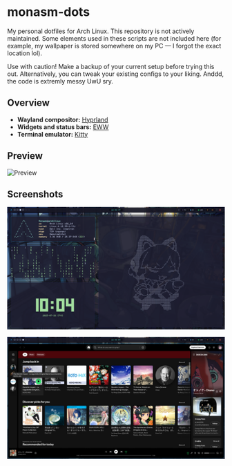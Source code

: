 # monasm-dots

My personal dotfiles for Arch Linux. This repository is not actively maintained. Some elements used in these scripts are not included here (for example, my wallpaper is stored somewhere on my PC — I forgot the exact location lol).

Use with caution! Make a backup of your current setup before trying this out. Alternatively, you can tweak your existing configs to your liking.
Anddd, the code is extremly messy UwU sry.

## Overview

- **Wayland compositor:** [Hyprland](https://wiki.hypr.land/) 
- **Widgets and status bars:** [EWW](https://github.com/elkowar/eww)  
- **Terminal emulator:** [Kitty](https://sw.kovidgoyal.net/kitty/)

## Preview

![Preview](preview.gif)

## Screenshots

![](./screenshots/screenshot1.jpg)

![](./screenshots/screenshot2.jpg)
